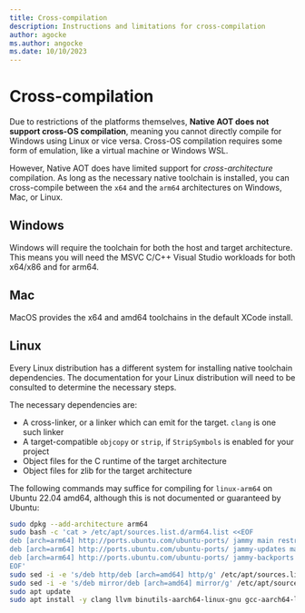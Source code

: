 ```yaml
---
title: Cross-compilation
description: Instructions and limitations for cross-compilation
author: agocke
ms.author: angocke
ms.date: 10/10/2023
---
```


# Cross-compilation

Due to restrictions of the platforms themselves, **Native AOT does not support cross-OS
compilation**, meaning you cannot directly compile for Windows using Linux or vice versa. Cross-OS
compilation requires some form of emulation, like a virtual machine or Windows WSL.

However, Native AOT does have limited support for _cross-architecture_ compilation. As long as the
necessary native toolchain is installed, you can cross-compile between the `x64` and the `arm64`
architectures on Windows, Mac, or Linux.

## Windows

Windows will require the toolchain for both the host and target architecture. This means you will need
the MSVC C/C++ Visual Studio workloads for both x64/x86 and for arm64.

## Mac

MacOS provides the x64 and amd64 toolchains in the default XCode install.

## Linux

Every Linux distribution has a different system for installing native toolchain dependencies. The documentation for your Linux distribution will need to be consulted to determine the necessary steps.

The necessary dependencies are:

- A cross-linker, or a linker which can emit for the target. `clang` is one such linker
- A target-compatible `objcopy` or `strip`, if `StripSymbols` is enabled for your project
- Object files for the C runtime of the target architecture
- Object files for zlib for the target architecture

The following commands may suffice for compiling for `linux-arm64` on Ubuntu 22.04 amd64, although this is not documented or guaranteed by Ubuntu:

```bash
sudo dpkg --add-architecture arm64
sudo bash -c 'cat > /etc/apt/sources.list.d/arm64.list <<EOF
deb [arch=arm64] http://ports.ubuntu.com/ubuntu-ports/ jammy main restricted
deb [arch=arm64] http://ports.ubuntu.com/ubuntu-ports/ jammy-updates main restricted
deb [arch=arm64] http://ports.ubuntu.com/ubuntu-ports/ jammy-backports main restricted universe multiverse
EOF'
sudo sed -i -e 's/deb http/deb [arch=amd64] http/g' /etc/apt/sources.list
sudo sed -i -e 's/deb mirror/deb [arch=amd64] mirror/g' /etc/apt/sources.list
sudo apt update
sudo apt install -y clang llvm binutils-aarch64-linux-gnu gcc-aarch64-linux-gnu zlib1g-dev:arm64
```
